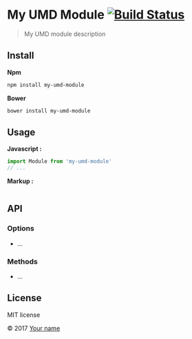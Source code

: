# My UMD Module [![Build Status](https://travis-ci.org/joseluisq/my-umd-module.svg?branch=master)](https://travis-ci.org/joseluisq/my-umd-module)

> My UMD module description

## Install

**Npm**

```sh
npm install my-umd-module
```

**Bower**

```sh
bower install my-umd-module
```

## Usage

**Javascript :**

```js
import Module from 'my-umd-module'
// ...
```

**Markup :**

```html

```

## API

### Options

- ...

### Methods
- ...


## License
MIT license

© 2017 [Your name]()
